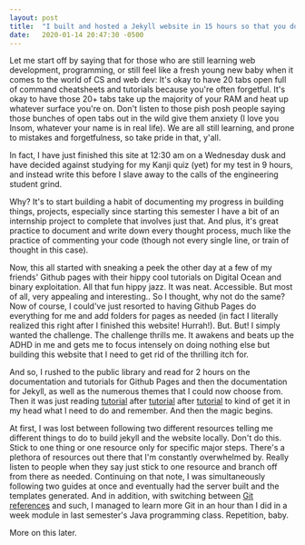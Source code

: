```yaml
---
layout: post
title:  "I built and hosted a Jekyll website in 15 hours so that you don't have to!"
date:   2020-01-14 20:47:30 -0500
---
```


Let me start off by saying that for those who are still learning web development, programming, or still feel like a fresh young new baby when it comes to the world of CS and web dev: It's okay to have 20 tabs open full of command cheatsheets and tutorials because you're often forgetful. It's okay to have those 20+ tabs take up the majority of your RAM and heat up whatever surface you're on. Don't listen to those pish posh people saying those bunches of open tabs out in the wild give them anxiety (I love you Insom, whatever your name is in real life). We are all still learning, and prone to mistakes and forgetfulness, so take pride in that, y'all. 

In fact, I have just finished this site at 12:30 am on a Wednesday dusk and have decided against studying for my Kanji quiz (yet) for my test in 9 hours, and instead write this before I slave away to the calls of the engineering student grind. 

Why? It's to start building a habit of documenting my progress in building things, projects, especially since starting this semester I have a bit of an internship project to complete that involves just that. And plus, it's great practice to document and write down every thought process, much like the practice of commenting your code (though not every single line, or train of thought in this case). 

Now, this all started with sneaking a peek the other day at a few of my friends' Github pages with their hippy cool tutorials on Digital Ocean and binary exploitation. All that fun hippy jazz. It was neat. Accessible. But most of all, very appealing and interesting.. So I thought, why not do the same? Now of course, I could've just resorted to having Github Pages do everything for me and add folders for pages as needed (in fact I literally realized this right after I finished this website! Hurrah!). But. But! I simply wanted the challenge. The challenge thrills me. It awakens and beats up the ADHD in me and gets me to focus intensely on doing nothing else but building this website that I need to get rid of the thrilling itch for.

And so, I rushed to the public library and read for 2 hours on the documentation and tutorials for Github Pages and then the documentation for Jekyll, as well as the numerous themes that I could now choose from. Then it was just reading [tutorial](https://www.smashingmagazine.com/2014/08/build-blog-jekyll-github-pages/) after [tutorial](https://michelleful.github.io/code-blog//2014/02/28/setting-up-a-jekyll-blog-on-github-pages/) after [tutorial](https://24ways.org/2013/get-started-with-github-pages/) to kind of get it in my head what I need to do and remember. And then the magic begins. 

At first, I was lost between following two different resources telling me different things to do to build jekyll and the website locally. Don't do this. Stick to one thing or one resource only for specific major steps. There's a plethora of resources out there that I'm constantly overwhelmed by. Really listen to people when they say just stick to one resource and branch off from there as needed. Continuing on that note, I was simultaneously following two guides at once and eventually had the server built and the templates generated. And in addition, with switching between [Git references](https://githowto.com/staging_changes) and such, I managed to learn more Git in an hour than I did in a week module in last semester's Java programming class. Repetition, baby.

More on this later.
